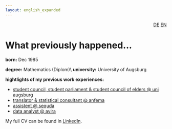 ```yaml
---
layout: english_expanded
---
```

<div style="text-align: right"><a href="/de/was_zuvor_geschah">DE</a> <a href="/en/previously">EN</a></div>

# What previously happened...

**born:** Dec 1985

**degree:** Mathematics (Diplom)\\
**university:** University of Augsburg

**hightlights of my previous work experiences:**
* [student council, student parliament & student council of elders @ uni augsburg](uni-augsburg)
* [translator & statistical consultant @ anfema](anfema)
* [assistent @ sequda](sequda)
* [data analyst @ avira](avira)

My full CV can be found in [LinkedIn](https://www.linkedin.com/in/karingehweiler/).
